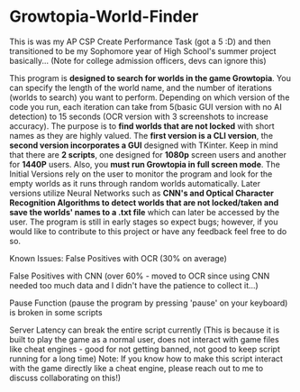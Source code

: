 # Growtopia-World-Finder
This is was my AP CSP Create Performance Task (got a 5 :D) and then transitioned to be my Sophomore year of High School's summer project basically... (Note for college admission officers, devs can ignore this)

This program is **designed to search for worlds in the game Growtopia**. You can specify the length of the world name, and the number of iterations (worlds to search) you want to perform. 
Depending on which version of the code you run, each iteration can take from 5(basic GUI version with no AI detection) to 15 seconds (OCR version with 3 screenshots to increase accuracy). 
The purpose is to **find worlds that are not locked** with short names as they are highly valued.
The **first version is a CLI version**, the **second version incorporates a GUI** designed with TKinter. 
Keep in mind that there are **2 scripts**, one designed for **1080p** screen users and another for **1440P** users. Also, you **must run Growtopia in full screen mode**.
The Initial Versions rely on the user to monitor the program and look for the empty worlds as it runs through random worlds automatically.
Later versions utilize Neural Networks such as **CNN's and Optical Character Recognition Algorithms to detect worlds that are not locked/taken and save the worlds' names to a .txt file** which can later be accessed by the user.
The program is still in early stages so expect bugs; however, if you would like to contribute to this project or have any feedback feel free to do so.

Known Issues:
False Positives with OCR (30% on average)

False Positives with CNN (over 60% - moved to OCR since using CNN needed too much data and I didn't have the patience to collect it...)

Pause Function (pause the program by pressing 'pause' on your keyboard) is broken in some scripts

Server Latency can break the entire script currently (This is because it is built to play the game as a normal user, does not interact with game files like cheat engines - good for not getting banned, not good to keep script running for a long time) Note: If you know how to make this script interact with the game directly like a cheat engine, please reach out to me to discuss collaborating on this!)

